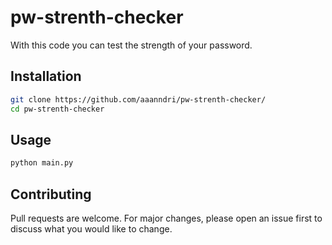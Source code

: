 # pw-strenth-checker

With this code you can test the strength of your password.

## Installation

```bash
git clone https://github.com/aaanndri/pw-strenth-checker/
cd pw-strenth-checker
```

## Usage

```bash
python main.py
```

## Contributing
Pull requests are welcome. For major changes, please open an issue first to discuss what you would like to change.
